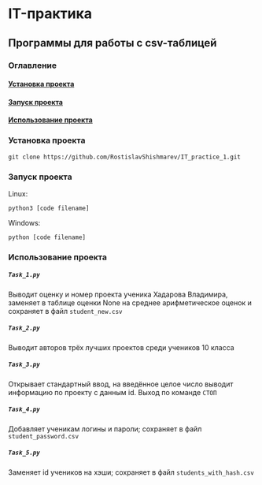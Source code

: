 # IT-практика

## Программы для работы с csv-таблицей

### Оглавление

#### [Установка проекта](#download_project)

#### [Запуск проекта](#run_project)

#### [Использование проекта](#use_project)

<span name="download_project"></span>

### Установка проекта

```commandline
git clone https://github.com/RostislavShishmarev/IT_practice_1.git
```

<span name="run_project"></span>

### Запуск проекта

Linux:
```commandline
python3 [code filename]
```

Windows:
```commandline
python [code filename]
```

<span name="use_project"></span>

### Использование проекта

##### `Task_1.py`
Выводит оценку и номер проекта ученика Хадарова Владимира, заменяет в таблице оценки None на среднее арифметическое оценок и сохраняет в файл `student_new.csv`

##### `Task_2.py`
Выводит авторов трёх лучших проектов среди учеников 10 класса

##### `Task_3.py`
Открывает стандартный ввод, на введённое целое число выводит информацию по проекту с данным id. Выход по команде `СТОП`

##### `Task_4.py`
Добавляет ученикам логины и пароли; cохраняет в файл `student_password.csv`

##### `Task_5.py`
Заменяет id учеников на хэши; cохраняет в файл `students_with_hash.csv`
